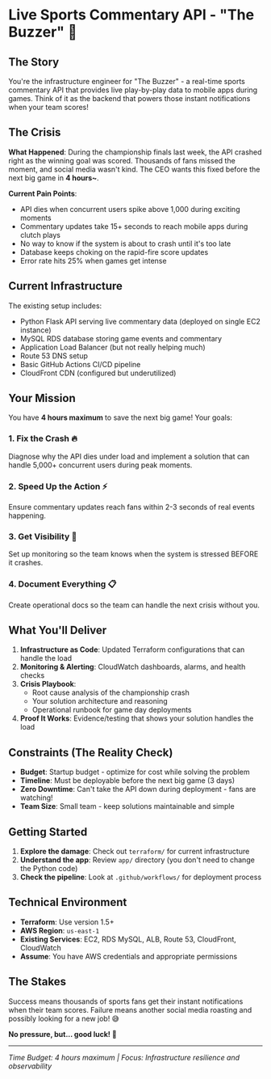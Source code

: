 # Live Sports Commentary API - "The Buzzer" 🏀

## The Story

You're the infrastructure engineer for "The Buzzer" - a real-time sports commentary API that provides live play-by-play data to mobile apps during games. Think of it as the backend that powers those instant notifications when your team scores!

## The Crisis

**What Happened**: During the championship finals last week, the API crashed right as the winning goal was scored. Thousands of fans missed the moment, and social media wasn't kind. The CEO wants this fixed before the next big game in **4 hours~**.

**Current Pain Points**:
- API dies when concurrent users spike above 1,000 during exciting moments
- Commentary updates take 15+ seconds to reach mobile apps during clutch plays
- No way to know if the system is about to crash until it's too late
- Database keeps choking on the rapid-fire score updates
- Error rate hits 25% when games get intense

## Current Infrastructure

The existing setup includes:
- Python Flask API serving live commentary data (deployed on single EC2 instance)
- MySQL RDS database storing game events and commentary
- Application Load Balancer (but not really helping much)
- Route 53 DNS setup
- Basic GitHub Actions CI/CD pipeline
- CloudFront CDN (configured but underutilized)

## Your Mission

You have **4 hours maximum** to save the next big game! Your goals:

### 1. **Fix the Crash** 🔥
Diagnose why the API dies under load and implement a solution that can handle 5,000+ concurrent users during peak moments.

### 2. **Speed Up the Action** ⚡
Ensure commentary updates reach fans within 2-3 seconds of real events happening.

### 3. **Get Visibility** 👀
Set up monitoring so the team knows when the system is stressed BEFORE it crashes.

### 4. **Document Everything** 📋
Create operational docs so the team can handle the next crisis without you.

## What You'll Deliver

1. **Infrastructure as Code**: Updated Terraform configurations that can handle the load
2. **Monitoring & Alerting**: CloudWatch dashboards, alarms, and health checks
3. **Crisis Playbook**: 
   - Root cause analysis of the championship crash
   - Your solution architecture and reasoning
   - Operational runbook for game day deployments
4. **Proof It Works**: Evidence/testing that shows your solution handles the load

## Constraints (The Reality Check)

- **Budget**: Startup budget - optimize for cost while solving the problem
- **Timeline**: Must be deployable before the next big game (3 days)
- **Zero Downtime**: Can't take the API down during deployment - fans are watching!
- **Team Size**: Small team - keep solutions maintainable and simple

## Getting Started

1. **Explore the damage**: Check out `terraform/` for current infrastructure
2. **Understand the app**: Review `app/` directory (you don't need to change the Python code)
3. **Check the pipeline**: Look at `.github/workflows/` for deployment process

## Technical Environment

- **Terraform**: Use version 1.5+
- **AWS Region**: `us-east-1` 
- **Existing Services**: EC2, RDS MySQL, ALB, Route 53, CloudFront, CloudWatch
- **Assume**: You have AWS credentials and appropriate permissions

## The Stakes

Success means thousands of sports fans get their instant notifications when their team scores. Failure means another social media roasting and possibly looking for a new job! 😅

**No pressure, but... good luck! 🚀**

---
*Time Budget: 4 hours maximum | Focus: Infrastructure resilience and observability*
